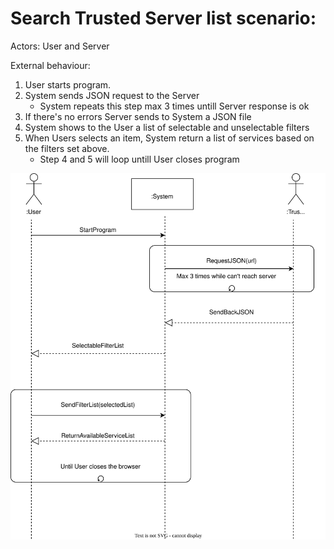 # Search Trusted Server list scenario:
Actors: User and Server

External behaviour:

1. User starts program.
2. System sends JSON request to the Server
   * System repeats this step max 3 times untill Server response is ok
3. If there's no errors Server sends to System a JSON file
4. System shows to the User a list of selectable and unselectable filters
5. When Users selects an item, System return a list of services based on the filters set above.
   * Step 4 and 5 will loop untill User closes program


![Diagram](./External_Behaviour.svg)
